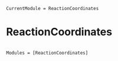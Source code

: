 ```@meta
CurrentModule = ReactionCoordinates
```

# ReactionCoordinates

```@index
```

```@autodocs
Modules = [ReactionCoordinates]
```
